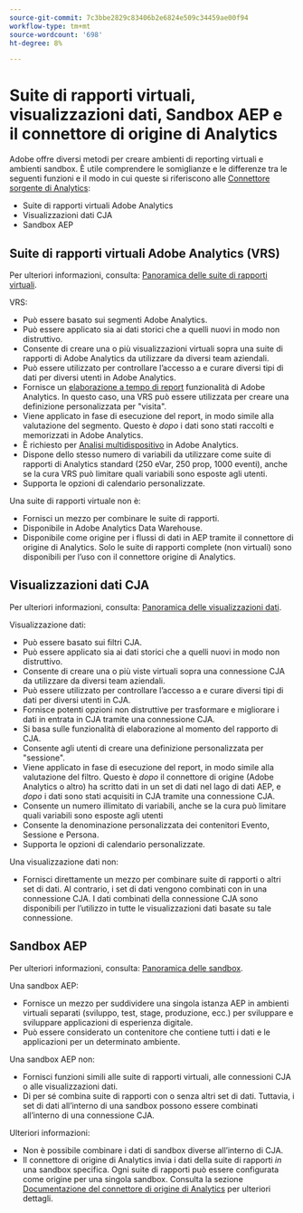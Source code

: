```yaml
---
source-git-commit: 7c3bbe2829c83406b2e6824e509c34459ae00f94
workflow-type: tm+mt
source-wordcount: '698'
ht-degree: 8%

---
```

# Suite di rapporti virtuali, visualizzazioni dati, Sandbox AEP e il connettore di origine di Analytics

Adobe offre diversi metodi per creare ambienti di reporting virtuali e ambienti sandbox. È utile comprendere le somiglianze e le differenze tra le seguenti funzioni e il modo in cui queste si riferiscono alle [Connettore sorgente di Analytics](https://experienceleague.adobe.com/docs/experience-platform/sources/ui-tutorials/create/adobe-applications/analytics.html?lang=it):

* Suite di rapporti virtuali Adobe Analytics
* Visualizzazioni dati CJA
* Sandbox AEP

## Suite di rapporti virtuali Adobe Analytics (VRS)

Per ulteriori informazioni, consulta: [Panoramica delle suite di rapporti virtuali](https://experienceleague.adobe.com/docs/analytics/components/virtual-report-suites/vrs-about.html?lang=it).

VRS:

* Può essere basato sui segmenti Adobe Analytics.
* Può essere applicato sia ai dati storici che a quelli nuovi in modo non distruttivo.
* Consente di creare una o più visualizzazioni virtuali sopra una suite di rapporti di Adobe Analytics da utilizzare da diversi team aziendali.
* Può essere utilizzato per controllare l’accesso a e curare diversi tipi di dati per diversi utenti in Adobe Analytics.
* Fornisce un [elaborazione a tempo di report](https://experienceleague.adobe.com/docs/analytics/components/virtual-report-suites/vrs-report-time-processing.html?lang=en) funzionalità di Adobe Analytics. In questo caso, una VRS può essere utilizzata per creare una definizione personalizzata per &quot;visita&quot;.
* Viene applicato in fase di esecuzione del report, in modo simile alla valutazione del segmento. Questo è _dopo_ i dati sono stati raccolti e memorizzati in Adobe Analytics.
* È richiesto per [Analisi multidispositivo](https://experienceleague.adobe.com/docs/analytics/components/cda/overview.html?lang=it) in Adobe Analytics.
* Dispone dello stesso numero di variabili da utilizzare come suite di rapporti di Analytics standard (250 eVar, 250 prop, 1000 eventi), anche se la cura VRS può limitare quali variabili sono esposte agli utenti.
* Supporta le opzioni di calendario personalizzate.

Una suite di rapporti virtuale non è:

* Fornisci un mezzo per combinare le suite di rapporti.
* Disponibile in Adobe Analytics Data Warehouse.
* Disponibile come origine per i flussi di dati in AEP tramite il connettore di origine di Analytics. Solo le suite di rapporti complete (non virtuali) sono disponibili per l’uso con il connettore origine di Analytics.


## Visualizzazioni dati CJA

Per ulteriori informazioni, consulta: [Panoramica delle visualizzazioni dati](https://experienceleague.adobe.com/docs/analytics-platform/using/cja-dataviews/data-views.html?lang=it).

Visualizzazione dati:

* Può essere basato sui filtri CJA.
* Può essere applicato sia ai dati storici che a quelli nuovi in modo non distruttivo.
* Consente di creare una o più viste virtuali sopra una connessione CJA da utilizzare da diversi team aziendali.
* Può essere utilizzato per controllare l’accesso a e curare diversi tipi di dati per diversi utenti in CJA.
* Fornisce potenti opzioni non distruttive per trasformare e migliorare i dati in entrata in CJA tramite una connessione CJA.
* Si basa sulle funzionalità di elaborazione al momento del rapporto di CJA.
* Consente agli utenti di creare una definizione personalizzata per &quot;sessione&quot;.
* Viene applicato in fase di esecuzione del report, in modo simile alla valutazione del filtro. Questo è _dopo_ il connettore di origine (Adobe Analytics o altro) ha scritto dati in un set di dati nel lago di dati AEP, e _dopo_ i dati sono stati acquisiti in CJA tramite una connessione CJA.
* Consente un numero illimitato di variabili, anche se la cura può limitare quali variabili sono esposte agli utenti
* Consente la denominazione personalizzata dei contenitori Evento, Sessione e Persona.
* Supporta le opzioni di calendario personalizzate.

Una visualizzazione dati non:

* Fornisci direttamente un mezzo per combinare suite di rapporti o altri set di dati. Al contrario, i set di dati vengono combinati con in una connessione CJA. I dati combinati della connessione CJA sono disponibili per l’utilizzo in tutte le visualizzazioni dati basate su tale connessione.

## Sandbox AEP

Per ulteriori informazioni, consulta: [Panoramica delle sandbox](https://experienceleague.adobe.com/docs/experience-platform/sandbox/home.html?lang=it).

Una sandbox AEP:

* Fornisce un mezzo per suddividere una singola istanza AEP in ambienti virtuali separati (sviluppo, test, stage, produzione, ecc.) per sviluppare e sviluppare applicazioni di esperienza digitale.
* Può essere considerato un contenitore che contiene tutti i dati e le applicazioni per un determinato ambiente.

Una sandbox AEP non:

* Fornisci funzioni simili alle suite di rapporti virtuali, alle connessioni CJA o alle visualizzazioni dati.
* Di per sé combina suite di rapporti con o senza altri set di dati. Tuttavia, i set di dati all’interno di una sandbox possono essere combinati all’interno di una connessione CJA.

Ulteriori informazioni:

* Non è possibile combinare i dati di sandbox diverse all’interno di CJA.
* Il connettore di origine di Analytics invia i dati della suite di rapporti _in_ una sandbox specifica. Ogni suite di rapporti può essere configurata come origine per una singola sandbox. Consulta la sezione [Documentazione del connettore di origine di Analytics](https://experienceleague.adobe.com/docs/experience-platform/sources/ui-tutorials/create/adobe-applications/analytics.html?lang=en) per ulteriori dettagli.